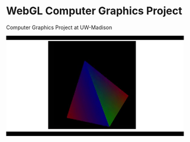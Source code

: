 # WebGL Computer Graphics Project

Computer Graphics Project at UW-Madison

![](rainbow-pyramid.gif)
